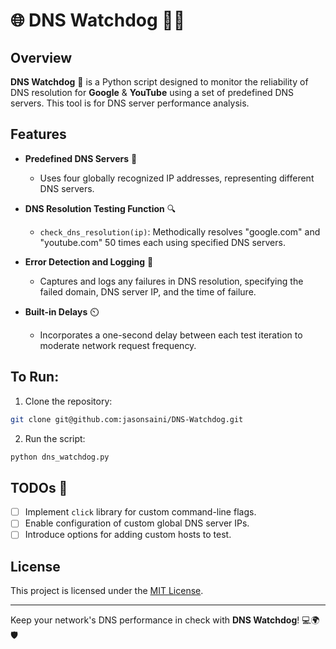 # 🌐 DNS Watchdog 🕵️‍♂️

## Overview
**DNS Watchdog** 🐶 is a  Python script designed to monitor the reliability of DNS resolution for **Google** & **YouTube** using a set of predefined DNS servers. This tool is for DNS server performance analysis.

## Features

- **Predefined DNS Servers** 📡
  - Uses four globally recognized IP addresses, representing different DNS servers.

- **DNS Resolution Testing Function** 🔍
  - `check_dns_resolution(ip)`: Methodically resolves "google.com" and "youtube.com" 50 times each using specified DNS servers.

- **Error Detection and Logging** 🚨
  - Captures and logs any failures in DNS resolution, specifying the failed domain, DNS server IP, and the time of failure.

- **Built-in Delays** ⏲️
  - Incorporates a one-second delay between each test iteration to moderate network request frequency.

## To Run:

1. Clone the repository:
```bash
git clone git@github.com:jasonsaini/DNS-Watchdog.git
```
2. Run the script:
```bash
python dns_watchdog.py
```

## TODOs 📝
- [ ] Implement `click` library for custom command-line flags.
- [ ] Enable configuration of custom global DNS server IPs.
- [ ] Introduce options for adding custom hosts to test.

## License
This project is licensed under the [MIT License](LICENSE).

---

Keep your network's DNS performance in check with **DNS Watchdog**! 💻🌍🛡️
